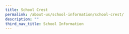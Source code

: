```yaml
---
title: School Crest
permalink: /about-us/school-information/school-crest/
description: ""
third_nav_title: School Information
---
```

